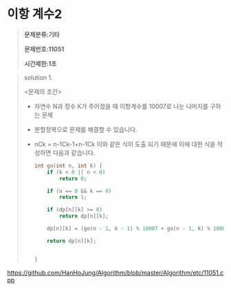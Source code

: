 #  이항 계수2

> **문제분류:기타**
>
> **문제번호:11051**
>
> **시간제한:1초**

> solution 1.
>
> 
>
> <문제의 조건>
>
> - 자연수 N과 정수 K가 주어졌을 때 이항계수를 10007로 나눈 나머지를 구하는 문제
>
> - 분할정복으로 문제를 해결할 수 있습니다.
>
> - nCk = n-1Ck-1+n-1Ck 이와 같은 식이 도출 되기 때문에 이에 대한 식을 작성하면 다음과 같습니다.
>
>   ```c++
>   int go(int n, int k) {
>   	if (k < 0 || n < 0)
>   		return 0;
>   
>   	if (n == 0 && k == 0)
>   		return 1;
>   
>   	if (dp[n][k] >= 0)
>   		return dp[n][k];
>   
>   	dp[n][k] = (go(n - 1, k - 1) % 10007 + go(n - 1, k) % 10007) % 10007;
>   
>   	return dp[n][k];
>   
>   
>   }
>   ```
>
>   
>

https://github.com/HanHoJung/Algorithm/blob/master/Algorithm/etc/11051.cpp









